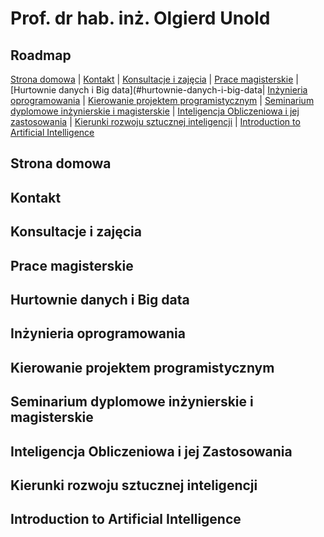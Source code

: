 # Prof. dr hab. inż. Olgierd Unold

## Roadmap
[Strona domowa]([ounold.github.io](https://ounold.github.io/)) | [Kontakt](#kontakt) | [Konsultacje i zajęcia](#konsultacje-i-zajęcia) | [Prace magisterskie](#prace-magisterskie) | [Hurtownie danych i Big data](#hurtownie-danych-i-big-data| [Inżynieria oprogramowania](#inżynieria-oprogramowania) | [Kierowanie projektem programistycznym](#kierowanie-projektem-programistycznym) | [Seminarium dyplomowe inżynierskie i magisterskie](#seminarium-dyplomowe-inżynierskie-i-magisterskie) | [Inteligencja Obliczeniowa i jej zastosowania](#inteligencja-obliczeniowa-iijej-zastosowania) | [Kierunki rozwoju sztucznej inteligencji](#kierunki-rozwoju-sztucznej-inteligencji) | [Introduction to Artificial Intelligence](#introduction-to-artificial-intelligence)

## Strona domowa

## Kontakt

## Konsultacje i zajęcia

## Prace magisterskie  

## Hurtownie danych i Big data

## Inżynieria oprogramowania

## Kierowanie projektem programistycznym

## Seminarium dyplomowe inżynierskie i magisterskie

## Inteligencja Obliczeniowa i jej Zastosowania

## Kierunki rozwoju sztucznej inteligencji

## Introduction to Artificial Intelligence
